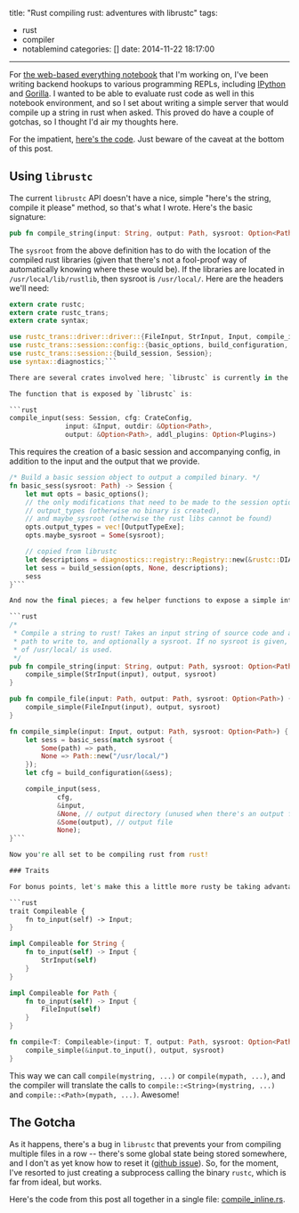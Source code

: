 title: "Rust compiling rust: adventures with librustc"
tags:
  - rust
  - compiler
  - notablemind
categories: []
date: 2014-11-22 18:17:00
---
For [the web-based everything notebook](http://jaredly.github.io/itreed/) that I'm working on, I've been writing backend hookups to various programming REPLs, including [IPython](http://ipython.org) and [Gorilla](http://gorilla-repl.org). I wanted to be able to evaluate rust code as well in this notebook environment, and so I set about writing a simple server that would compile up a string in rust when asked. This proved do have a couple of gotchas, so I thought I'd air my thoughts here.

<!-- more -->

For the impatient, [here's the code](https://github.com/jaredly/itreed/blob/5d0b0fdc544a18aab0fdcf6990beea9c15dce8d4/lib/kernels/rust/compile_inline.rs). Just beware of the caveat at the bottom of this post.

## Using `librustc`

The current `librustc` API doesn't have a nice, simple "here's the string, compile it please" method, so that's what I wrote. Here's the basic signature:

```rust
pub fn compile_string(input: String, output: Path, sysroot: Option<Path>)
```
The `sysroot` from the above definition has to do with the location of the compiled rust libraries (given that there's not a fool-proof way of automatically knowing where these would be). If the libraries are located in `/usr/local/lib/rustlib`, then sysroot is `/usr/local/`. Here are the headers we'll need:

```rust
extern crate rustc;
extern crate rustc_trans;
extern crate syntax;

use rustc_trans::driver::driver::{FileInput, StrInput, Input, compile_input};
use rustc_trans::session::config::{basic_options, build_configuration, OutputTypeExe};
use rustc_trans::session::{build_session, Session};
use syntax::diagnostics;```

There are several crates involved here; `librustc` is currently in the process of being refactored, so the locations of some of these items might change.

The function that is exposed by `librustc` is:

```rust
compile_input(sess: Session, cfg: CrateConfig,
              input: &Input, outdir: &Option<Path>, 
              output: &Option<Path>, addl_plugins: Option<Plugins>)
```

This requires the creation of a basic session and accompanying config, in addition to the input and the output that we provide.


```rust
/* Build a basic session object to output a compiled binary. */
fn basic_sess(sysroot: Path) -> Session {
    let mut opts = basic_options();
    // the only modifications that need to be made to the session options are
    // output_types (otherwise no binary is created),
    // and maybe_sysroot (otherwise the rust libs cannot be found)
    opts.output_types = vec![OutputTypeExe];
    opts.maybe_sysroot = Some(sysroot);

	// copied from librustc
    let descriptions = diagnostics::registry::Registry::new(&rustc::DIAGNOSTICS);
    let sess = build_session(opts, None, descriptions);
    sess
}```

And now the final pieces; a few helper functions to expose a simple interface:

```rust
/*
 * Compile a string to rust! Takes an input string of source code and an output
 * path to write to, and optionally a sysroot. If no sysroot is given, a default
 * of /usr/local/ is used.
 */
pub fn compile_string(input: String, output: Path, sysroot: Option<Path>) {
    compile_simple(StrInput(input), output, sysroot)
}

pub fn compile_file(input: Path, output: Path, sysroot: Option<Path>) {
    compile_simple(FileInput(input), output, sysroot)
}

fn compile_simple(input: Input, output: Path, sysroot: Option<Path>) {
    let sess = basic_sess(match sysroot {
        Some(path) => path,
        None => Path::new("/usr/local/")
    });
    let cfg = build_configuration(&sess);

    compile_input(sess,
            cfg,
            &input,
            &None, // output directory (unused when there's an output file)
            &Some(output), // output file
            None);
}```

Now you're all set to be compiling rust from rust!

### Traits

For bonus points, let's make this a little more rusty be taking advantage of `Trait`s. This will allow us to do away with the type-specialized functions `compile_string` and `compile_file`.

```rust
trait Compileable {
    fn to_input(self) -> Input;
}

impl Compileable for String {
    fn to_input(self) -> Input {
        StrInput(self)
    }
}

impl Compileable for Path {
    fn to_input(self) -> Input {
        FileInput(self)
    }
}

fn compile<T: Compileable>(input: T, output: Path, sysroot: Option<Path>) {
    compile_simple(&input.to_input(), output, sysroot)
}
```

This way we can call `compile(mystring, ...)` or `compile(mypath, ...)`, and the compiler will translate the calls to `compile::<String>(mystring, ...)` and `compile::<Path>(mypath, ...)`. Awesome!

## The Gotcha

As it happens, there's a bug in `librustc` that prevents your from compiling multiple files in a row -- there's some global state being stored somewhere, and I don't as yet know how to reset it ([github issue](https://github.com/rust-lang/rust/issues/19371)). So, for the moment, I've resorted to just creating a subprocess calling the binary `rustc`, which is far from ideal, but works.

Here's the code from this post all together in a single file: [compile_inline.rs](https://github.com/jaredly/itreed/blob/5d0b0fdc544a18aab0fdcf6990beea9c15dce8d4/lib/kernels/rust/compile_inline.rs).